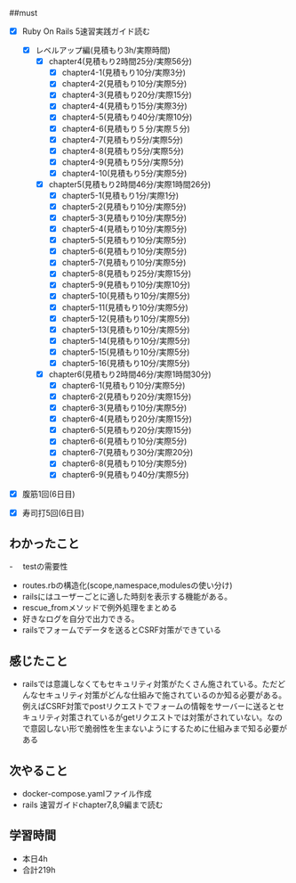##must
- [x] Ruby On Rails 5速習実践ガイド読む
   - [x] レベルアップ編(見積もり3h/実際時間)
     - [x] chapter4(見積もり2時間25分/実際56分)
       - [x] chapter4-1(見積もり10分/実際3分)
       - [x] chapter4-2(見積もり10分/実際5分)
       - [x] chapter4-3(見積もり20分/実際15分)
       - [x] chapter4-4(見積もり15分/実際3分)
       - [x] chapter4-5(見積もり40分/実際10分)
       - [x] chapter4-6(見積もり５分/実際５分)
       - [x] chapter4-7(見積もり5分/実際5分)
       - [x] chapter4-8(見積もり5分/実際5分)
       - [x] chapter4-9(見積もり5分/実際5分)
       - [x] chapter4-10(見積もり5分/実際5分)
     - [x] chapter5(見積もり2時間46分/実際1時間26分)
       - [x] chapter5-1(見積もり1分/実際1分)
       - [x] chapter5-2(見積もり10分/実際5分)
       - [x] chapter5-3(見積もり10分/実際5分)
       - [x] chapter5-4(見積もり10分/実際5分)
       - [x] chapter5-5(見積もり10分/実際5分)
       - [x] chapter5-6(見積もり10分/実際5分)
       - [x] chapter5-7(見積もり10分/実際5分)
       - [x] chapter5-8(見積もり25分/実際15分)
       - [x] chapter5-9(見積もり10分/実際10分)
       - [x] chapter5-10(見積もり10分/実際5分)
       - [x] chapter5-11(見積もり10分/実際5分)
       - [x] chapter5-12(見積もり10分/実際5分)
       - [x] chapter5-13(見積もり10分/実際5分)
       - [x] chapter5-14(見積もり10分/実際5分)
       - [x] chapter5-15(見積もり10分/実際5分)
       - [x] chapter5-16(見積もり10分/実際5分)
     - [x] chapter6(見積もり2時間46分/実際1時間30分)
       - [x] chapter6-1(見積もり10分/実際5分)
       - [x] chapter6-2(見積もり20分/実際15分)
       - [x] chapter6-3(見積もり10分/実際5分)
       - [x] chapter6-4(見積もり20分/実際15分)
       - [x] chapter6-5(見積もり20分/実際15分)
       - [x] chapter6-6(見積もり10分/実際5分)
       - [x] chapter6-7(見積もり30分/実際20分)
       - [x] chapter6-8(見積もり10分/実際5分)
       - [x] chapter6-9(見積もり40分/実際5分)
- [x] 腹筋1回(6日目)
- [x] 寿司打5回(6日目)




## わかったこと
-　 testの需要性
-  routes.rbの構造化(scope,namespace,modulesの使い分け)
-    railsにはユーザーごとに適した時刻を表示する機能がある。
-   rescue_fromメソッドで例外処理をまとめる
-   好きなログを自分で出力できる。
-   railsでフォームでデータを送るとCSRF対策ができている


## 感じたこと
  - railsでは意識しなくてもセキュリティ対策がたくさん施されている。ただどんなセキュリティ対策がどんな仕組みで施されているのか知る必要がある。例えばCSRF対策でpostリクエストでフォームの情報をサーバーに送るとセキュリティ対策されているがgetリクエストでは対策がされていない。なので意図しない形で脆弱性を生まないようにするために仕組みまで知る必要がある

    
## 次やること
  - docker-compose.yamlファイル作成
  - rails 速習ガイドchapter7,8,9編まで読む
 

## 学習時間
  - 本日4h
  - 合計219h
